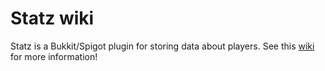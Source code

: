 # Statz wiki

Statz is a Bukkit/Spigot plugin for storing data about players. See this [wiki](https://statz.staartvin.com/) for more information!
